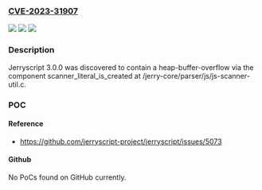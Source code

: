 ### [CVE-2023-31907](https://cve.mitre.org/cgi-bin/cvename.cgi?name=CVE-2023-31907)
![](https://img.shields.io/static/v1?label=Product&message=n%2Fa&color=blue)
![](https://img.shields.io/static/v1?label=Version&message=n%2Fa&color=blue)
![](https://img.shields.io/static/v1?label=Vulnerability&message=n%2Fa&color=brighgreen)

### Description

Jerryscript 3.0.0 was discovered to contain a heap-buffer-overflow via the component scanner_literal_is_created at /jerry-core/parser/js/js-scanner-util.c.

### POC

#### Reference
- https://github.com/jerryscript-project/jerryscript/issues/5073

#### Github
No PoCs found on GitHub currently.

